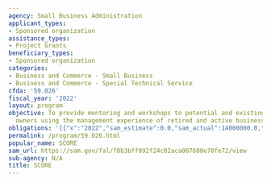 ```yaml
---
agency: Small Business Administration
applicant_types:
- Sponsored organization
assistance_types:
- Project Grants
beneficiary_types:
- Sponsored organization
categories:
- Business and Commerce - Small Business
- Business and Commerce - Special Technical Service
cfda: '59.026'
fiscal_year: '2022'
layout: program
objective: To provide mentoring and workshops to potential and existing small business
  owners using the management experience of retired and active business professionals.
obligations: '[{"x":"2022","sam_estimate":0.0,"sam_actual":14000000.0,"usa_spending_actual":14000000.0},{"x":"2023","sam_estimate":17000000.0,"sam_actual":0.0,"usa_spending_actual":17000000.0},{"x":"2024","sam_estimate":10200000.0,"sam_actual":0.0,"usa_spending_actual":0.0}]'
permalink: /program/59.026.html
popular_name: SCORE
sam_url: https://sam.gov/fal/f8b3bff092f24c02aca007600e70fe72/view
sub-agency: N/A
title: SCORE
---
```


